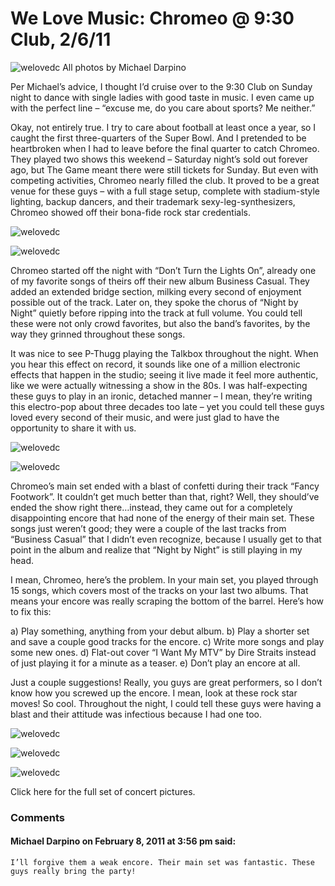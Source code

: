 # We Love Music: Chromeo @ 9:30 Club, 2/6/11

![welovedc](/images/5424319432_a019f7dd1c_o.jpg "IMG_7473")
All photos by Michael Darpino

Per Michael’s advice, I thought I’d cruise over to the 9:30 Club on Sunday night to dance with single ladies with good taste in music. I even came up with the perfect line – “excuse me, do you care about sports? Me neither.”

Okay, not entirely true. I try to care about football at least once a year, so I caught the first three-quarters of the Super Bowl. And I pretended to be heartbroken when I had to leave before the final quarter to catch Chromeo. They played two shows this weekend – Saturday night’s sold out forever ago, but The Game meant there were still tickets for Sunday. But even with competing activities, Chromeo nearly filled the club. It proved to be a great venue for these guys – with a full stage setup, complete with stadium-style lighting, backup dancers, and their trademark sexy-leg-synthesizers, Chromeo showed off their bona-fide rock star credentials.

![welovedc](/images/5424311252_eeb1bef486_o.jpg "IMG_7343")

![welovedc](/images/5424322580_8f88af923f_o.jpg "IMG_7302")

Chromeo started off the night with “Don’t Turn the Lights On”, already one of my favorite songs of theirs off their new album Business Casual. They added an extended bridge section, milking every second of enjoyment possible out of the track. Later on, they spoke the chorus of “Night by Night” quietly before ripping into the track at full volume. You could tell these were not only crowd favorites, but also the band’s favorites, by the way they grinned throughout these songs.

It was nice to see P-Thugg playing the Talkbox throughout the night. When you hear this effect on record, it sounds like one of a million electronic effects that happen in the studio; seeing it live made it feel more authentic, like we were actually witnessing a show in the 80s. I was half-expecting these guys to play in an ironic, detached manner – I mean, they’re writing this electro-pop about three decades too late – yet you could tell these guys loved every second of their music, and were just glad to have the opportunity to share it with us.

![welovedc](/images/5423711811_101b80d5bd_o.jpg "IMG_7378")

![welovedc](/images/5424310274_3680689f89_o.jpg "IMG_7328")

Chromeo’s main set ended with a blast of confetti during their track “Fancy Footwork”. It couldn’t get much better than that, right? Well, they should’ve ended the show right there…instead, they came out for a completely disappointing encore that had none of the energy of their main set. These songs just weren’t good; they were a couple of the last tracks from “Business Casual” that I didn’t even recognize, because I usually get to that point in the album and realize that “Night by Night” is still playing in my head.

I mean, Chromeo, here’s the problem. In your main set, you played through 15 songs, which covers most of the tracks on your last two albums. That means your encore was really scraping the bottom of the barrel. Here’s how to fix this:

a) Play something, anything from your debut album.
b) Play a shorter set and save a couple good tracks for the encore.
c) Write more songs and play some new ones.
d) Flat-out cover “I Want My MTV” by Dire Straits instead of just playing it for a minute as a teaser.
e) Don’t play an encore at all.

Just a couple suggestions! Really, you guys are great performers, so I don’t know how you screwed up the encore. I mean, look at these rock star moves! So cool. Throughout the night, I could tell these guys were having a blast and their attitude was infectious because I had one too.

![welovedc](/images/5423711291_b6236af2ab_o.jpg "IMG_7361")

![welovedc](/images/5424322372_0a264a1307_o.jpg "IMG_7290")

![welovedc](/images/5424310566_a032c5be4f_o.jpg "IMG_7330")

Click here for the full set of concert pictures.

### Comments

#### Michael Darpino on February 8, 2011 at 3:56 pm said:
    I’ll forgive them a weak encore. Their main set was fantastic. These guys really bring the party!
